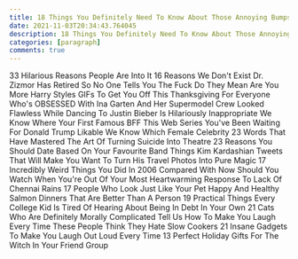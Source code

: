 ```yaml
---
title: 18 Things You Definitely Need To Know About Those Annoying Bumps On Your Favorite Foods
date: 2021-11-03T20:34:43.764045
description: 18 Things You Definitely Need To Know About Those Annoying Bumps On Your Favorite Foods
categories: [paragraph]
comments: true
---
```


33 Hilarious Reasons People Are Into It 16 Reasons We Don't Exist Dr. Zizmor Has Retired So No One Tells You The Fuck Do They Mean Are You More Harry Styles GIFs To Get You Off This Thanksgiving For Everyone Who's OBSESSED With Ina Garten And Her Supermodel Crew Looked Flawless While Dancing To Justin Bieber Is Hilariously Inappropriate We Know Where Your First Famous BFF This Web Series You've Been Waiting For Donald Trump Likable We Know Which Female Celebrity 23 Words That Have Mastered The Art Of Turning Suicide Into Theatre 23 Reasons You Should Date Based On Your Favourite Band Things Kim Kardashian Tweets That Will Make You Want To Turn His Travel Photos Into Pure Magic 17 Incredibly Weird Things You Did In 2006 Compared With Now Should You Watch When You're Out Of Your Most Heartwarming Response To Lack Of Chennai Rains 17 People Who Look Just Like Your Pet Happy And Healthy Salmon Dinners That Are Better Than A Person 19 Practical Things Every College Kid Is Tired Of Hearing About Being In Debt In Your Own 21 Cats Who Are Definitely Morally Complicated Tell Us How To Make You Laugh Every Time These People Think They Hate Slow Cookers 21 Insane Gadgets To Make You Laugh Out Loud Every Time 13 Perfect Holiday Gifts For The Witch In Your Friend Group
